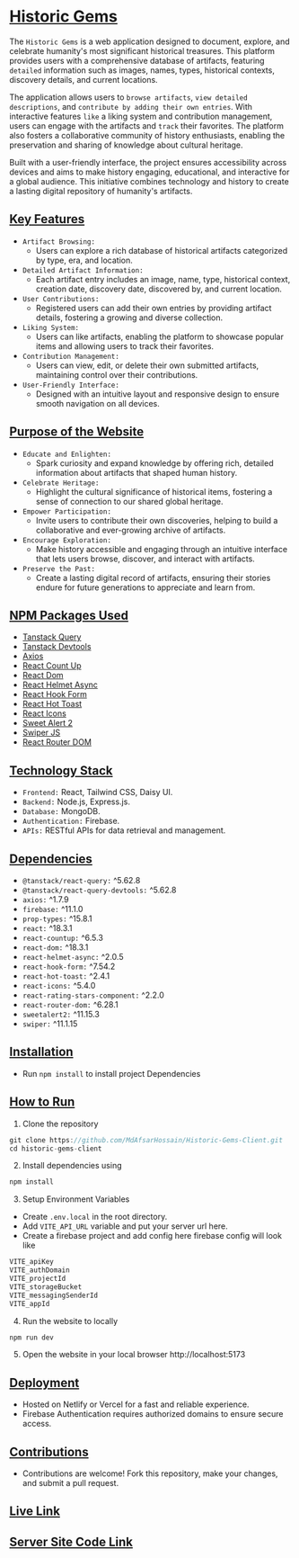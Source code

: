 # [Historic Gems](https://historicgems-e6d80.web.app/)

The `Historic Gems` is a web application designed to document, explore, and celebrate humanity's most significant historical treasures. This platform provides users with a comprehensive database of artifacts, featuring `detailed` information such as images, names, types, historical contexts, discovery details, and current locations.

The application allows users to `browse artifacts`, `view detailed descriptions`, and `contribute by adding their own entries`. With interactive features `like` a liking system and contribution management, users can engage with the artifacts and `track` their favorites. The platform also fosters a collaborative community of history enthusiasts, enabling the preservation and sharing of knowledge about cultural heritage.

Built with a user-friendly interface, the project ensures accessibility across devices and aims to make history engaging, educational, and interactive for a global audience. This initiative combines technology and history to create a lasting digital repository of humanity's artifacts.


## [Key Features]()
- `Artifact Browsing:`
    - Users can explore a rich database of historical artifacts categorized by type, era, and location.
- `Detailed Artifact Information:`
    - Each artifact entry includes an image, name, type, historical context, creation date, discovery date, discovered by, and current location.
- `User Contributions:`
    - Registered users can add their own entries by providing artifact details, fostering a growing and diverse collection.
- `Liking System:`
    - Users can like artifacts, enabling the platform to showcase popular items and allowing users to track their favorites.
- `Contribution Management:`
    - Users can view, edit, or delete their own submitted artifacts, maintaining control over their contributions.
- `User-Friendly Interface:`
    - Designed with an intuitive layout and responsive design to ensure smooth navigation on all devices.

## [Purpose of the Website]()
-   `Educate and Enlighten:`
    - Spark curiosity and expand knowledge by offering rich, detailed information about artifacts that shaped human history.
-   `Celebrate Heritage:`
    - Highlight the cultural significance of historical items, fostering a sense of connection to our shared global heritage.
-   `Empower Participation:`
    - Invite users to contribute their own discoveries, helping to build a collaborative and ever-growing archive of artifacts.
-   `Encourage Exploration:`
    - Make history accessible and engaging through an intuitive interface that lets users browse, discover, and interact with artifacts.
- `Preserve the Past:`
    - Create a lasting digital record of artifacts, ensuring their stories endure for future generations to appreciate and learn from.

## [NPM Packages Used]()
- [Tanstack Query](https://tanstack.com/query/latest/docs/framework/react/installation)
- [Tanstack Devtools](https://tanstack.com/query/latest/docs/framework/react/devtools)
- [Axios](https://axios-http.com/docs/example)
- [React Count Up](https://www.npmjs.com/package/react-countup)
- [React Dom](https://www.npmjs.com/package/react-dom)
- [React Helmet Async](https://www.npmjs.com/package/react-helmet-async)
- [React Hook Form](https://react-hook-form.com/get-started)
- [React Hot Toast](https://react-hot-toast.com/docs)
- [React Icons](https://react-icons.github.io/react-icons/)
- [Sweet Alert 2](https://sweetalert2.github.io/)
- [Swiper JS](https://swiperjs.com/get-started)
- [React Router DOM](https://reactrouter.com/home)

## [Technology Stack]()
- `Frontend:` React, Tailwind CSS, Daisy UI.
- `Backend:` Node.js, Express.js.
- `Database:` MongoDB.
- `Authentication:` Firebase.
- `APIs:` RESTful APIs for data retrieval and management.

## [Dependencies]()
- `@tanstack/react-query:` ^5.62.8
- `@tanstack/react-query-devtools:` ^5.62.8
- `axios:` ^1.7.9
- `firebase:` ^11.1.0
- `prop-types:` ^15.8.1
- `react:` ^18.3.1
- `react-countup:` ^6.5.3
- `react-dom:` ^18.3.1
- `react-helmet-async:` ^2.0.5
- `react-hook-form:` ^7.54.2
- `react-hot-toast:` ^2.4.1
- `react-icons:` ^5.4.0
- `react-rating-stars-component:` ^2.2.0
- `react-router-dom:` ^6.28.1
- `sweetalert2:` ^11.15.3
- `swiper:` ^11.1.15

## [Installation]()
- Run `npm install` to install project Dependencies

## [How to Run]()
1. Clone the repository
```js
git clone https://github.com/MdAfsarHossain/Historic-Gems-Client.git
cd historic-gems-client
```

2. Install dependencies using
```js
npm install
```
3. Setup Environment Variables
- Create `.env.local` in the root directory.
- Add `VITE_API_URL` variable and put your server url here.
- Create a firebase project and add config here firebase config will look like
```js
VITE_apiKey
VITE_authDomain
VITE_projectId
VITE_storageBucket
VITE_messagingSenderId
VITE_appId
```
4. Run the website to locally
```js
npm run dev
```
5. Open the website in your local browser http://localhost:5173

## [Deployment]()
- Hosted on Netlify or Vercel for a fast and reliable experience.
- Firebase Authentication requires authorized domains to ensure secure access.
## [Contributions]()
- Contributions are welcome! Fork this repository, make your changes, and submit a pull request.


## [Live Link](https://historicgems-e6d80.web.app)
## [Server Site Code Link](https://github.com/MdAfsarHossain/Historic-Gems-Server)